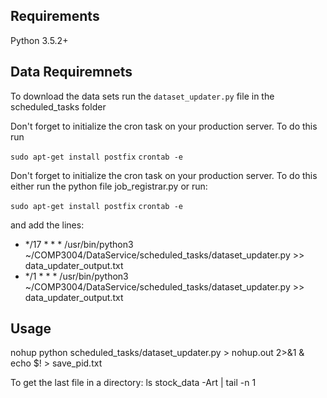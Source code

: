 ## Requirements
Python 3.5.2+

## Data Requiremnets
To download the data sets run the ```dataset_updater.py``` file in the scheduled_tasks folder

Don't forget to initialize the cron task on your production server. To do this run 

`sudo apt-get install postfix`
`crontab -e`

Don't forget to initialize the cron task on your production server. To do this either run the python file job_registrar.py or run:

`sudo apt-get install postfix`
`crontab -e`

and add the lines:

* */17 * * * /usr/bin/python3 ~/COMP3004/DataService/scheduled_tasks/dataset_updater.py >> data_updater_output.txt
* */1 * * * /usr/bin/python3 ~/COMP3004/DataService/scheduled_tasks/dataset_updater.py >> data_updater_output.txt

## Usage
nohup python scheduled_tasks/dataset_updater.py > nohup.out 2>&1 &
echo $! > save_pid.txt

To get the last file in a directory:
ls stock_data -Art | tail -n 1
